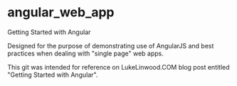 # angular_web_app
Getting Started with Angular

Designed for the purpose of demonstrating use of AngularJS and best practices when dealing with "single page" web apps.

This git was intended for reference on LukeLinwood.COM blog post entitled "Getting Started with Angular".
